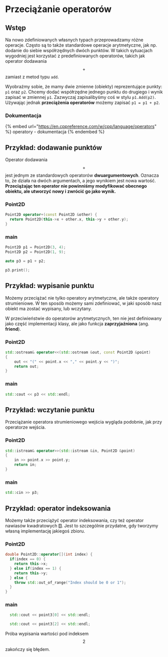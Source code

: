 # Przeciążanie operatorów

## Wstęp

Na nowo zdefiniowanych własnych typach przeprowadzamy różne operacje.
Często są to także standardowe operacje arytmetyczne, jak np. dodanie do siebie współrzędnych dwóch punktów.
W takich sytuacjach wygodniej jest korzystać z predefiniowanych operatorów, takich jak operator dodawania $$+$$ zamiast z metod typu ``add``.

Wyobraźmy sobie, że mamy dwie zmienne (obiekty) reprezentujące punkty: ``p1`` oraz ``p2``. 
Chcemy dodać współrzędne jednego punktu do drugiego i wynik zapisać w zmiennej ``p1``.
Zazwyczaj zapisalibyśmy coś w stylu ``p1.Add(p2)``.
Używając jednak **przeciążenia operatorów** możemy zapisać ``p1 = p1 + p2``.

### Dokumentacja

{% embed url="https://en.cppreference.com/w/cpp/language/operators" %}
operatory - dokumentacja
{% endembed %}

## Przykład: dodawanie punktów

Operator dodawania $$+$$ jest jednym ze standardowych operatorów **dwuargumentowych**.
Oznacza to, że działa na dwóch argumentach, a jego wynikiem jest nowa wartość.
**Przeciążając ten operator nie powinniśmy modyfikować obecnego obiektu, ale utworzyć nowy i zwrócić go jako wynik.**

### Point2D

```cpp
Point2D operator+(const Point2D &other) {
  return Point2D(this->x + other.x, this->y + other.y);
}
```

### main

```cpp
Point2D p1 = Point2D(3, 4);
Point2D p2 = Point2D(1, 9);

auto p3 = p1 + p2;

p3.print();
```

## Przykład: wypisanie punktu

Możemy przeciążać nie tylko operatory arytmetyczne, ale także operatory strumieniowe.
W ten sposób możemy sami zdefiniować, w jaki sposób nasz obiekt ma zostać wypisany, lub wczytany.

W przeciwieństwie do operatorów arytmetycznych, ten nie jest definiowany jako część implementacji klasy, ale jako funkcja **zaprzyjaźniona** (ang. __friend__).

### Point2D

```cpp
std::ostream& operator<<(std::ostream &out, const Point2D &point)
{
    out << "(" << point.x << "," << point.y << ")";
    return out;
}
```

### main
```cpp
std::cout << p3 << std::endl;
```

## Przykład: wczytanie punktu

Przeciążanie operatora strumieniowego wejścia wygląda podobnie, jak przy operatorze wejścia.

### Point2D

```cpp
std::istream& operator>>(std::istream &in, Point2D &point)
{
    in >> point.x >> point.y;
    return in;
}
```

### main
```cpp
std::cin >> p3;
```

## Przykład: operator indeksowania

Możemy także przeciążyć operator indeksowania, czy też operator nawiasów kwadratowych **[]**.
Jest to szczególnie przydatne, gdy tworzymy własną implementację jakiegoś zbioru.

### Point2D

```cpp
double Point2D::operator[](int index) {
  if(index == 0) {
    return this->x;
  } else if(index == 1) {
    return this->y;
  } else {
    throw std::out_of_range("Index should be 0 or 1");
  }
}
```

### main

```cpp
  std::cout << point3[0] << std::endl;

  std::cout << point3[2] << std::endl;
```

Próba wypisania wartości pod indeksem $$2$$ zakończy się błędem.